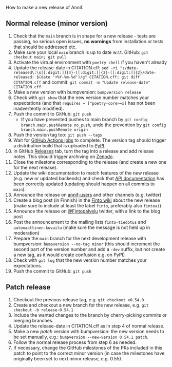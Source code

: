 How to make a new release of Annif. 

## Normal release (minor version)
1. Check that the `main` branch is in shape for a new release - tests are passing, no serious open issues, **no warnings** from installation or tests that should be addressed etc.
2. Make sure your local `main` branch is up to date w.r.t. GitHub: `git checkout main; git pull`
3. Activate the virtual environment with `poetry shell` if you haven't already
4. Update the release-date in CITATION.cff: `sed -ri "s/date-released\:\s[[:digit:]]{4}-[[:digit:]]{2}-[[:digit:]]{2}/date-released: $(date '+%Y-%m-%d')/g" CITATION.cff; git diff CITATION.cff` and commit: `git commit -m "Update release-date" CITATION.cff`
5. Make a new version with bumpversion: `bumpversion release`
6. Check with `git show` that the new version number matches your expectations (and that `requires = ["poetry-core>=x]` has not been inadvertently modified).
7. Push the commit to GitHub: `git push`
   - If you have prevented pushes to main branch by `git config branch.main.pushRemote no_push`, undo the prevention by `git config branch.main.pushRemote origin`
8. Push the version tag too: `git push --tags`
9. Wait for [GitHub Actions jobs](https://github.com/NatLibFi/Annif/actions) to complete. The version tag should trigger a distribution build that is uploaded to [PyPI](https://pypi.org/project/annif/).
10. In GitHub [Releases](https://github.com/NatLibFi/Annif/releases) tab, turn the tag into a release and add release notes. This should trigger archiving on [Zenodo](https://doi.org/10.5281/zenodo.2578948).
11. Close the milestone corresponding to the release (and create a new one for the next release).
12. Update the wiki documentation to match features of the new release (e.g. new or updated backends) and check that [API documentation](https://annif.readthedocs.io/en/latest/index.html) has been correctly updated (updating should happen on all commits to `main`).
13. Announce the release on [annif-users](https://groups.google.com/forum/#!forum/annif-users) and other channels (e.g. twitter) 
14. Create a blog post (in Finnish) in the [Finto wiki](https://www.kiwi.fi/display/Finto/Tervetuloa) about the new release (make sure to include at least the label `finto`, preferably also `fintoai`)
15. Announce the release on [@Fintopalvelu](https://twitter.com/Fintopalvelu) twitter, with a link to the blog post
16. Post the announcement to the mailing lists `finto-tiedotus` and `automaattinen-kuvailu` (make sure the message is not held up in moderation)
17. Prepare the `main` branch for the next development release with bumpversion: `bumpversion --no-tag minor` (this should increment the second part of the version number and add a `-dev` suffix, but not create a new tag, as it would create confusion e.g. on PyPI)
18. Check with `git log` that the new version number matches your expectations.
19. Push the commit to GitHub: `git push`

## Patch release
1. Checkout the previous release tag, e.g. `git checkout v0.54.0`
2. Create and checkout a new branch for the new release, e.g. `git checkout -b release-0.54.1`
3. Include the wanted changes to the branch by cherry-picking commits or merging branches.
4. Update the release-date in CITATION.cff as in step 4 of normal release.
5. Make a new *patch* version with bumpversion: the new version needs to be set manually, e.g.: `bumpversion --new-version 0.54.1 patch`. 
6. Follow the normal release process from step 6 as needed.
7. If necessary, change the GitHub milestones of the PRs included in this patch to point to the correct minor version (in case the milestones have originally been set to next minor release, e.g. 0.55).